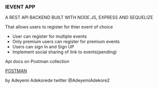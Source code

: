 ### IEVENT APP

A REST API BACKEND BUILT WITH NODE.JS, EXPRESS AND SEQUELIZE

 That allows users to register for thier event of choice


- User can register for multiple events
- Only premium users can register for premium events
- Users can sign In and Sign UP
- Implement social sharing of link to events(pending)

Api docs on Postman collection

[POSTMAN](https://documenter.getpostman.com/view/5907608/SzYXXKJZ)

by Adeyemi Adekorede
twitter @AdeyemiAdekore2
